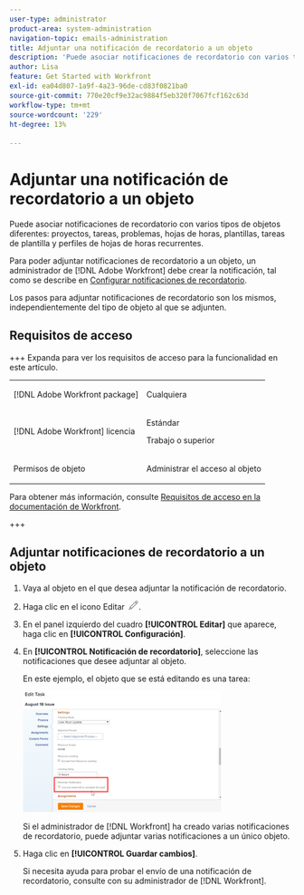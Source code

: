 ```yaml
---
user-type: administrator
product-area: system-administration
navigation-topic: emails-administration
title: Adjuntar una notificación de recordatorio a un objeto
description: 'Puede asociar notificaciones de recordatorio con varios tipos de objetos diferentes: proyectos, tareas, problemas, hojas de horas, plantillas, tareas de plantilla y perfiles de hojas de horas recurrentes.'
author: Lisa
feature: Get Started with Workfront
exl-id: ea04d807-1a9f-4a23-96de-cd83f0821ba0
source-git-commit: 770e20cf9e32ac9884f5eb320f7067fcf162c63d
workflow-type: tm+mt
source-wordcount: '229'
ht-degree: 13%

---
```


# Adjuntar una notificación de recordatorio a un objeto

Puede asociar notificaciones de recordatorio con varios tipos de objetos diferentes: proyectos, tareas, problemas, hojas de horas, plantillas, tareas de plantilla y perfiles de hojas de horas recurrentes.

Para poder adjuntar notificaciones de recordatorio a un objeto, un administrador de [!DNL Adobe Workfront] debe crear la notificación, tal como se describe en [Configurar notificaciones de recordatorio](../../administration-and-setup/manage-workfront/emails/set-up-reminder-notifications.md).

Los pasos para adjuntar notificaciones de recordatorio son los mismos, independientemente del tipo de objeto al que se adjunten.

## Requisitos de acceso

+++ Expanda para ver los requisitos de acceso para la funcionalidad en este artículo.

<table style="table-layout:auto"> 
 <col> 
 </col> 
 <col> 
 </col> 
 <tbody> 
  <tr> 
   <td role="rowheader">[!DNL Adobe Workfront package]</td> 
   <td> <p>Cualquiera</p> </td> 
  </tr> 
  <tr> 
   <td role="rowheader">[!DNL Adobe Workfront] licencia</td> 
   <td> 
   <p>Estándar</p>
   <p>Trabajo o superior</p> </td> 
  </tr> 
  <tr> 
   <td role="rowheader">Permisos de objeto</td> 
   <td> <p>Administrar el acceso al objeto</p>  </td> 
  </tr> 
 </tbody> 
</table>

Para obtener más información, consulte [Requisitos de acceso en la documentación de Workfront](/help/quicksilver/administration-and-setup/add-users/access-levels-and-object-permissions/access-level-requirements-in-documentation.md).

+++

## Adjuntar notificaciones de recordatorio a un objeto

1. Vaya al objeto en el que desea adjuntar la notificación de recordatorio.
1. Haga clic en el icono Editar ![Editar icono](assets/edit-icon.png).
1. En el panel izquierdo del cuadro **[!UICONTROL Editar]** que aparece, haga clic en **[!UICONTROL Configuración]**.

1. En **[!UICONTROL Notificación de recordatorio]**, seleccione las notificaciones que desee adjuntar al objeto.

   En este ejemplo, el objeto que se está editando es una tarea:

   ![Notificación de recordatorio](assets/reminder-notification-select-one-350x213.png)

   Si el administrador de [!DNL Workfront] ha creado varias notificaciones de recordatorio, puede adjuntar varias notificaciones a un único objeto.

1. Haga clic en **[!UICONTROL Guardar cambios]**.

   Si necesita ayuda para probar el envío de una notificación de recordatorio, consulte con su administrador de [!DNL Workfront].
